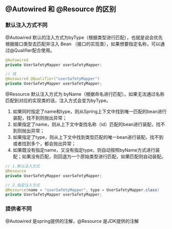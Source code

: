 ## @Autowired 和 @Resource 的区别

### 默认注入方式不同

@Autowired 默认的注入方式为byType（根据类型进行匹配），也就是说会优先根据接口类型去匹配并注入 Bean （接口的实现类），如果想要指定名称，可以通过@Qualifier配合使用。
```java
@Autowired
private UserSafetyMapper userSafetyMapper;

// 或
@Autowired @Qualifier("userSafetyMapper")
private UserSafetyMapper userSafetyMapper;
```

@Resource 默认注入方式为 byName（根据命名进行匹配）。如果无法通过名称匹配到对应的实现类的话，注入方式会变为byType。

1. 如果同时指定了name和type，则从Spring上下文中找到唯一匹配的bean进行装配，找不到则抛出异常；
2. 如果指定了name，则从上下文中查找名称（id）匹配的bean进行装配，找不到则抛出异常；
3. 如果指定了type，则从上下文中找到类型匹配的唯一bean进行装配，找不到或者找到多个，都会抛出异常；
4. 如果既没有指定name，又没有指定type，则自动按照byName方式进行装配；如果没有匹配，则回退为一个原始类型进行匹配，如果匹配则自动装配。

```java
// 1.默认注入方式
@Resource
private UserSafetyMapper userSafetyMapper;

// 2.指定注入方式
@Resource(name = "userSafetyMapper", type = UserSafetyMapper.class)
private UserSafetyMapper userSafetyMapper;
```

### 提供者不同

@Autowired 是spring提供的注解，@Resource 是JDK提供的注解

